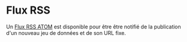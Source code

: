 # Flux RSS

Un [Flux RSS ATOM](https://transport.data.gouv.fr/atom.xml) est disponible pour être être notifié de la publication d'un nouveau jeu de données et de son URL fixe.
